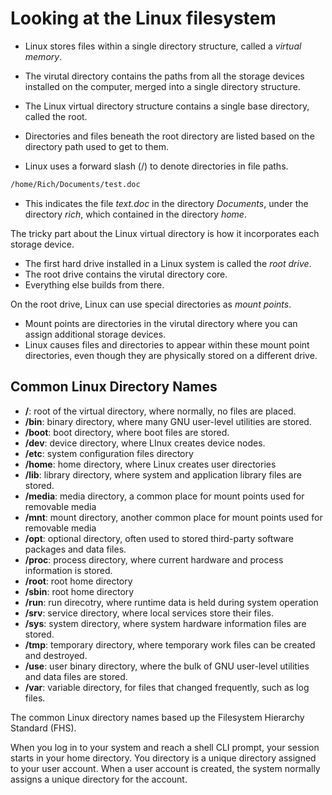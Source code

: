 # Looking at the Linux filesystem

- Linux stores files within a single directory structure, called a *virtual memory*.

- The virutal directory contains the paths from all the storage devices installed on the computer, merged into a single directory structure.

- The Linux virtual directory structure contains a single base directory, called the root.

- Directories and files beneath the root directory are listed based on the directory path used to get to them.

- Linux uses a forward slash (/) to denote directories in file paths.

```bash
/home/Rich/Documents/test.doc
```

- This indicates the file *text.doc* in the directory *Documents*, under the directory *rich*, which contained in the directory *home*.


The tricky part about the Linux virtual directory is how it incorporates each storage device.

- The first hard drive installed in a Linux system is called the *root drive*.
- The root drive contains the virutal directory core. 
- Everything else builds from there.

On the root drive, Linux can use special directories as *mount points*.

- Mount points are directories in the virutal directory where you can assign additional storage devices.
- Linux causes files and directories to appear within these mount point directories, even though they are physically stored on a different drive.


## Common Linux Directory Names

- **/**: root of the virtual directory, where normally, no files are placed.
- **/bin**: binary directory, where many GNU user-level utilities are stored.
- **/boot**: boot directory, where boot files are stored.
- **/dev**: device directory, where LInux creates device nodes.
- **/etc**: system configuration files directory
- **/home**: home directory, where Linux creates user directories
- **/lib**:  library directory, where system and application library files are stored.
- **/media**: media directory, a common place for mount points used for removable media
- **/mnt**: mount directory, another common place for mount points used for removable media
- **/opt**: optional directory, often used to stored third-party software packages and data files.
- **/proc**: process directory, where current hardware and process information is stored.
- **/root**: root home directory
- **/sbin**: root home directory
- **/run**: run direcotry, where runtime data is held during system operation
- **/srv**: service directory, where local services store their files.
- **/sys**: system directory, where system hardware information files are stored.
- **/tmp**: temporary directory, where temporary work files can be created and destroyed.
- **/use**: user binary directory, where the bulk of GNU user-level utilities and data files are stored.
- **/var**: variable directory, for files that changed frequently, such as log files.

The common Linux directory names based up the Filesystem Hierarchy Standard (FHS). 

When you log in to your system and reach a shell CLI prompt, your session starts in your home directory. You directory is a unique directory assigned to your user account. When a user account is created, the system normally assigns a unique directory for the account.
